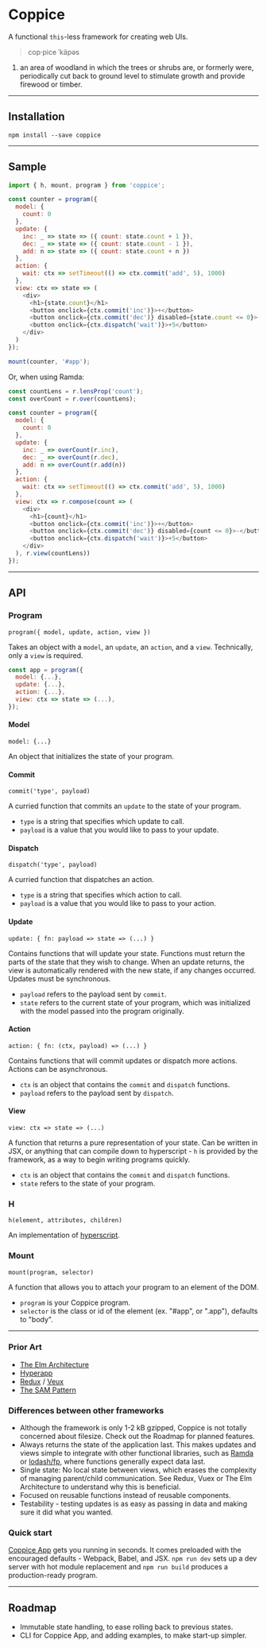 # Coppice

A functional `this`-less framework for creating web UIs.


> cop·pice ˈkäpəs<br>
1. an area of woodland in which the trees or shrubs are, or formerly were, periodically cut back to ground level to stimulate growth and provide firewood or timber.

---

## Installation

`npm install --save coppice`

---

## Sample

```js
import { h, mount, program } from 'coppice';

const counter = program({
  model: {
    count: 0
  },
  update: {
    inc: _ => state => ({ count: state.count + 1 }),
    dec: _ => state => ({ count: state.count - 1 }),
    add: n => state => ({ count: state.count + n })
  },
  action: {
    wait: ctx => setTimeout(() => ctx.commit('add', 5), 1000)
  },
  view: ctx => state => (
    <div>
      <h1>{state.count}</h1>
      <button onclick={ctx.commit('inc')}>+</button>
      <button onclick={ctx.commit('dec')} disabled={state.count <= 0}>-</button>
      <button onclick={ctx.dispatch('wait')}>+5</button>
    </div>
  )
});

mount(counter, '#app');
```

Or, when using Ramda:

```js
const countLens = r.lensProp('count');
const overCount = r.over(countLens);

const counter = program({
  model: {
    count: 0
  },
  update: {
    inc: _ => overCount(r.inc),
    dec: _ => overCount(r.dec),
    add: n => overCount(r.add(n))
  },
  action: {
    wait: ctx => setTimeout(() => ctx.commit('add', 5), 1000)
  },
  view: ctx => r.compose(count => (
    <div>
      <h1>{count}</h1>
      <button onclick={ctx.commit('inc')}>+</button>
      <button onclick={ctx.commit('dec')} disabled={count <= 0}>-</button>
      <button onclick={ctx.dispatch('wait')}>+5</button>
    </div>
  ), r.view(countLens))
});
```

---

## API

### Program

`program({ model, update, action, view })`

Takes an object with a `model`, an `update`, an `action`, and a `view`. Technically, only a `view` is required.

```js
const app = program({
  model: {...},
  update: {...},
  action: {...},
  view: ctx => state => (...),
});
```

#### Model

`model: {...}`

An object that initializes the state of your program.

#### Commit

`commit('type', payload)`

A curried function that commits an `update` to the state of your program.

- `type` is a string that specifies which update to call.
- `payload` is a value that you would like to pass to your update.

#### Dispatch

`dispatch('type', payload)`

A curried function that dispatches an action.

- `type` is a string that specifies which action to call.
- `payload` is a value that you would like to pass to your action.

#### Update

`update: { fn: payload => state => (...) }`

Contains functions that will update your state. Functions must return the parts of the state that they wish to change. When an update returns, the view is automatically rendered with the new state, if any changes occurred. Updates must be synchronous.

- `payload` refers to the payload sent by `commit`.
- `state` refers to the current state of your program, which was initialized with the model passed into the program originally.

#### Action

`action: { fn: (ctx, payload) => (...) }`

Contains functions that will commit updates or dispatch more actions. Actions can be asynchronous.

- `ctx` is an object that contains the `commit` and `dispatch` functions.
- `payload` refers to the payload sent by `dispatch`.

#### View

`view: ctx => state => (...)`

A function that returns a pure representation of your state. Can be written in JSX, or anything that can compile down to hyperscript - `h` is provided by the framework, as a way to begin writing programs quickly.

- `ctx` is an object that contains the `commit` and `dispatch` functions.
- `state` refers to the state of your program.

### H

`h(element, attributes, children)`

An implementation of [hyperscript](https://github.com/hyperhype/hyperscript).

### Mount

`mount(program, selector)`

A function that allows you to attach your program to an element of the DOM.

- `program` is your Coppice program.
- `selector` is the class or id of the element (ex. "#app", or ".app"), defaults to "body".

---

### Prior Art

- [The Elm Architecture](https://guide.elm-lang.org/architecture/)
- [Hyperapp](https://github.com/hyperapp/hyperapp)
- [Redux](https://github.com/reactjs/redux) / [Veux](https://github.com/vuejs/vuex)
- [The SAM Pattern](http://sam.js.org/)

### Differences between other frameworks

- Although the framework is only 1-2 kB gzipped, Coppice is not totally concerned about filesize. Check out the Roadmap for planned features.
- Always returns the state of the application last. This makes updates and views simple to integrate with other functional libraries, such as [Ramda](http://ramdajs.com/) or [lodash/fp](https://github.com/lodash/lodash/tree/4.17.4-npm/fp), where functions generally expect data last.
- Single state: No local state between views, which erases the complexity of managing parent/child communication. See Redux, Vuex or The Elm Architecture to understand why this is beneficial.
- Focused on reusable functions instead of reusable components.
- Testability - testing updates is as easy as passing in data and making sure it did what you wanted.

### Quick start

[Coppice App](https://github.com/brandonchartier/coppice-app) gets you running in seconds. It comes preloaded with the encouraged defaults - Webpack, Babel, and JSX. `npm run dev` sets up a dev server with hot module replacement and `npm run build` produces a production-ready program.

---

## Roadmap

- Immutable state handling, to ease rolling back to previous states.
- CLI for Coppice App, and adding examples, to make start-up simpler.
